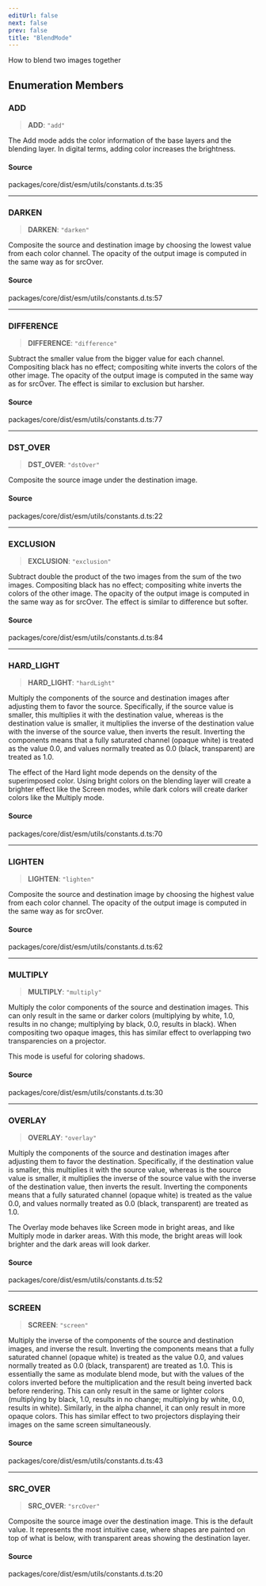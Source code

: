 ```yaml
---
editUrl: false
next: false
prev: false
title: "BlendMode"
---
```


How to blend two images together

## Enumeration Members

### ADD

> **ADD**: `"add"`

The Add mode adds the color information of the base layers and the blending layer.
In digital terms, adding color increases the brightness.

#### Source

packages/core/dist/esm/utils/constants.d.ts:35

***

### DARKEN

> **DARKEN**: `"darken"`

Composite the source and destination image by choosing the lowest value from each color channel.
The opacity of the output image is computed in the same way as for srcOver.

#### Source

packages/core/dist/esm/utils/constants.d.ts:57

***

### DIFFERENCE

> **DIFFERENCE**: `"difference"`

Subtract the smaller value from the bigger value for each channel.
Compositing black has no effect; compositing white inverts the colors of the other image.
The opacity of the output image is computed in the same way as for srcOver.
The effect is similar to exclusion but harsher.

#### Source

packages/core/dist/esm/utils/constants.d.ts:77

***

### DST\_OVER

> **DST\_OVER**: `"dstOver"`

Composite the source image under the destination image.

#### Source

packages/core/dist/esm/utils/constants.d.ts:22

***

### EXCLUSION

> **EXCLUSION**: `"exclusion"`

Subtract double the product of the two images from the sum of the two images.
Compositing black has no effect; compositing white inverts the colors of the other image.
The opacity of the output image is computed in the same way as for srcOver.
The effect is similar to difference but softer.

#### Source

packages/core/dist/esm/utils/constants.d.ts:84

***

### HARD\_LIGHT

> **HARD\_LIGHT**: `"hardLight"`

Multiply the components of the source and destination images after adjusting them to favor the source.
Specifically, if the source value is smaller, this multiplies it with the destination value, whereas is the destination value is smaller, it multiplies the inverse of the destination value with the inverse of the source value, then inverts the result.
Inverting the components means that a fully saturated channel (opaque white) is treated as the value 0.0, and values normally treated as 0.0 (black, transparent) are treated as 1.0.

The effect of the Hard light mode depends on the density of the superimposed color. Using bright colors on the blending layer will create a brighter effect like the Screen modes, while dark colors will create darker colors like the Multiply mode.

#### Source

packages/core/dist/esm/utils/constants.d.ts:70

***

### LIGHTEN

> **LIGHTEN**: `"lighten"`

Composite the source and destination image by choosing the highest value from each color channel.
The opacity of the output image is computed in the same way as for srcOver.

#### Source

packages/core/dist/esm/utils/constants.d.ts:62

***

### MULTIPLY

> **MULTIPLY**: `"multiply"`

Multiply the color components of the source and destination images.
This can only result in the same or darker colors (multiplying by white, 1.0, results in no change; multiplying by black, 0.0, results in black).
When compositing two opaque images, this has similar effect to overlapping two transparencies on a projector.

This mode is useful for coloring shadows.

#### Source

packages/core/dist/esm/utils/constants.d.ts:30

***

### OVERLAY

> **OVERLAY**: `"overlay"`

Multiply the components of the source and destination images after adjusting them to favor the destination.
Specifically, if the destination value is smaller, this multiplies it with the source value, whereas is the source value is smaller, it multiplies the inverse of the source value with the inverse of the destination value, then inverts the result.
Inverting the components means that a fully saturated channel (opaque white) is treated as the value 0.0, and values normally treated as 0.0 (black, transparent) are treated as 1.0.

The Overlay mode behaves like Screen mode in bright areas, and like Multiply mode in darker areas.
With this mode, the bright areas will look brighter and the dark areas will look darker.

#### Source

packages/core/dist/esm/utils/constants.d.ts:52

***

### SCREEN

> **SCREEN**: `"screen"`

Multiply the inverse of the components of the source and destination images, and inverse the result.
Inverting the components means that a fully saturated channel (opaque white) is treated as the value 0.0, and values normally treated as 0.0 (black, transparent) are treated as 1.0.
This is essentially the same as modulate blend mode, but with the values of the colors inverted before the multiplication and the result being inverted back before rendering.
This can only result in the same or lighter colors (multiplying by black, 1.0, results in no change; multiplying by white, 0.0, results in white). Similarly, in the alpha channel, it can only result in more opaque colors.
This has similar effect to two projectors displaying their images on the same screen simultaneously.

#### Source

packages/core/dist/esm/utils/constants.d.ts:43

***

### SRC\_OVER

> **SRC\_OVER**: `"srcOver"`

Composite the source image over the destination image.
This is the default value. It represents the most intuitive case, where shapes are painted on top of what is below, with transparent areas showing the destination layer.

#### Source

packages/core/dist/esm/utils/constants.d.ts:20
